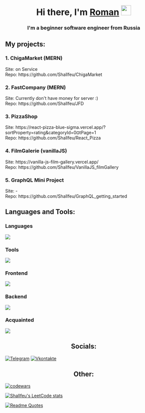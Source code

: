 <h1 align="center">Hi there, I'm <a href="https://vk.com/shallfeu" target="_blank">Roman</a> 
<img src="https://github.com/blackcater/blackcater/raw/main/images/Hi.gif" height="32"/></h1>
<h3 align="center">I'm a beginner software engineer from Russia</h3>

<h2>My projects:</h2>
<div>
  <h3>1. ChigaMarket (MERN)</h3>
  <div>Site: on Service</div>
  <div>Repo: https://github.com/Shallfeu/ChigaMarket</div>
</div>

<div>
  <h3>2. FastCompany (MERN)</h3>
  <div>Site: Currently don't have money for server :)</div>
  <div>Repo: https://github.com/Shallfeu/JFD</div>
</div>

<div>
  <h3>3. PizzaShop</h3>
  <div>Site: https://react-pizza-blue-sigma.vercel.app/?sortProperty=rating&categoryId=0&currentPage=1</div>
  <div>Repo: https://github.com/Shallfeu/React_Pizza</div>
</div>

<div>
  <h3>4. FilmGalerie (vanillaJS)</h3>
  <div>Site: https://vanilla-js-film-gallery.vercel.app/</div>
  <div>Repo: https://github.com/Shallfeu/VanillaJS_filmGallery</div>
</div>

<div>
  <h3>5. GraphQL Mini Project</h3>
  <div>Site: -</div>
  <div>Repo: https://github.com/Shallfeu/GraphQL_getting_started</div>
</div>

<h2>Languages and Tools:</h2>
<div>
  <div>
    <h3>Languages</h3>
    <p>
      <a href="https://skillicons.dev">
        <img src="https://skillicons.dev/icons?i=js,ts,py" />
      </a>
    </p>
  </div>
  <div>
    <h3>Tools</h3>
    <p>
      <a href="https://skillicons.dev">
        <img src="https://skillicons.dev/icons?i=webpack,vite,rollupjs,sass,tailwind,bootstrap,git," />
      </a>
    </p>
  </div>
  <div>
    <h3>Frontend</h3>
    <p>
      <a href="https://skillicons.dev">
        <img src="https://skillicons.dev/icons?i=react,vue,redux" />
      </a>
    </p>
  </div>
  <div>
    <h3>Backend</h3>
    <p>
      <a href="https://skillicons.dev">
        <img src="https://skillicons.dev/icons?i=nodejs,express,mongodb,firebase" />
      </a>
    </p>
  </div>
  <div>
    <h3>Acquainted</h3>
    <p>
      <a href="https://skillicons.dev">
        <img src="https://skillicons.dev/icons?i=django,graphql,figma,docker,vercel,linux" />
      </a>
    </p>
  </div>
</div>

<h2 align="center">Socials:</h2>

[![Telegram](https://img.shields.io/badge/-Telegram-090909?style=for-the-badge&logo=telegram&logoColor=27A0D9)](https://t.me/Shallfeu_313)
[![Vkontakte](https://img.shields.io/badge/-Vkontakte-090909?style=for-the-badge&logo=Vk&logoColor=4F7DB3)](https://vk.com/shallfeu)

<h2 align="center">Other:</h2>

[![codewars](https://www.codewars.com/users/Shallfeu/badges/large)](https://www.codewars.com/users/Shallfeu)

[![Shallfeu's LeetCode stats](https://leetcode-stats-six.vercel.app/api?username=Shallfeu&theme=dark)](https://github.com/Shallfeu/leetcode-stats)

[![Readme Quotes](https://quotes-github-readme.vercel.app/api?type=horizontal&theme=dark)](https://github.com/piyushsuthar/github-readme-quotes)
